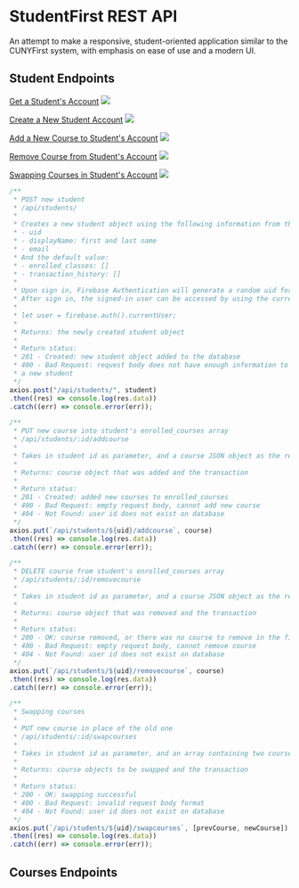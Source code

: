 # StudentFirst REST API
An attempt to make a responsive, student-oriented application similar to the CUNYFirst system, with emphasis on ease of use and a modern UI.

## Student Endpoints
[Get a Student's Account]()
![](https://img.shields.io/badge/%2Fapi%2Fstudents%2F%3Aid-GET-brightgreen?style=flat-square) 

[Create a New Student Account]()
![](https://img.shields.io/badge/%2Fapi%2Fstudents-POST-blue?style=flat-square)

[Add a New Course to Student's Account]()
![](https://img.shields.io/badge/%2Fapi%2Fstudents%2F%3Aid%2Faddcourse-PUT-orange?style=flat-square)

[Remove Course from Student's Account]()
![](https://img.shields.io/badge/%2Fapi%2Fstudents%2F%3Aid%2Fremovecourse-PUT-orange?style=flat-square)

[Swapping Courses in Student's Account]()
![](https://img.shields.io/badge/%2Fapi%2Fstudents%2F%3Aid%2Fswapcourses-PUT-orange?style=flat-square)

```js
/**
 * POST new student
 * /api/students/
 *
 * Creates a new student object using the following information from the request body:
 * - uid
 * - displayName: first and last name
 * - email
 * And the default value:
 * - enrolled_classes: []
 * - transaction_history: []
 *
 * Upon sign in, Firebase Authentication will generate a random uid for the new user.
 * After sign in, the signed-in user can be accessed by using the currentUser property:
 *
 * let user = firebase.auth().currentUser;
 *
 * Returns: the newly created student object
 *
 * Return status:
 * 201 - Created: new student object added to the database
 * 400 - Bad Request: request body does not have enough information to create
 * a new student
 */
axios.post("/api/students/", student)
.then((res) => console.log(res.data))
.catch((err) => console.error(err));
```

```js
/**
 * PUT new course into student's enrolled_courses array
 * /api/students/:id/addcourse
 *
 * Takes in student id as parameter, and a course JSON object as the request body
 *
 * Returns: course object that was added and the transaction
 *
 * Return status:
 * 201 - Created: added new courses to enrolled_courses
 * 400 - Bad Request: empty request body, cannot add new course
 * 404 - Not Found: user id does not exist on database
 */
axios.put(`/api/students/${uid}/addcourse`, course)
.then((res) => console.log(res.data))
.catch((err) => console.error(err));
```

```js
/**
 * DELETE course from student's enrolled_courses array
 * /api/students/:id/removecourse
 *
 * Takes in student id as parameter, and a course JSON object as the request body
 *
 * Returns: course object that was removed and the transaction
 *
 * Return status:
 * 200 - OK: course removed, or there was no course to remove in the first place
 * 400 - Bad Request: empty request body, cannot remove course
 * 404 - Not Found: user id does not exist on database
 */
axios.put(`/api/students/${uid}/removecourse`, course)
.then((res) => console.log(res.data))
.catch((err) => console.error(err));
```

```js
/**
 * Swapping courses
 *
 * PUT new course in place of the old one
 * /api/students/:id/swapcourses
 *
 * Takes in student id as parameter, and an array containing two course JSON objects as the request body
 *
 * Returns: course objects to be swapped and the transaction
 *
 * Return status:
 * 200 - OK: swapping successful
 * 400 - Bad Request: invalid request body format
 * 404 - Not Found: user id does not exist on database
 */
axios.put(`/api/students/${uid}/swapcourses`, [prevCourse, newCourse])
.then((res) => console.log(res.data))
.catch((err) => console.error(err));
```

## Courses Endpoints
